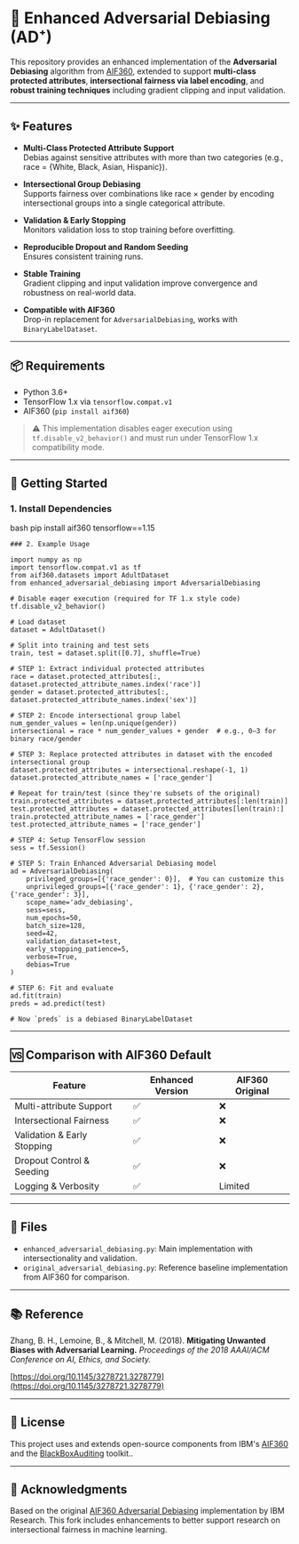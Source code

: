# 🧠 Enhanced Adversarial Debiasing (AD⁺)

This repository provides an enhanced implementation of the **Adversarial Debiasing** algorithm from [AIF360](https://github.com/IBM/AIF360), extended to support **multi-class protected attributes**, **intersectional fairness via label encoding**, and **robust training techniques** including gradient clipping and input validation.

---

## ✨ Features

- **Multi-Class Protected Attribute Support**  
  Debias against sensitive attributes with more than two categories (e.g., race = {White, Black, Asian, Hispanic}).

- **Intersectional Group Debiasing**  
  Supports fairness over combinations like race × gender by encoding intersectional groups into a single categorical attribute.

- **Validation & Early Stopping**  
  Monitors validation loss to stop training before overfitting.

- **Reproducible Dropout and Random Seeding**  
  Ensures consistent training runs.

- **Stable Training**  
  Gradient clipping and input validation improve convergence and robustness on real-world data.

- **Compatible with AIF360**  
  Drop-in replacement for `AdversarialDebiasing`, works with `BinaryLabelDataset`.

---

## 📦 Requirements

- Python 3.6+
- TensorFlow 1.x via `tensorflow.compat.v1`
- AIF360 (`pip install aif360`)

> ⚠️ This implementation disables eager execution using `tf.disable_v2_behavior()` and must run under TensorFlow 1.x compatibility mode.

---

## 🚀 Getting Started

### 1. Install Dependencies

bash
pip install aif360 tensorflow==1.15


```
### 2. Example Usage

import numpy as np
import tensorflow.compat.v1 as tf
from aif360.datasets import AdultDataset
from enhanced_adversarial_debiasing import AdversarialDebiasing

# Disable eager execution (required for TF 1.x style code)
tf.disable_v2_behavior()

# Load dataset
dataset = AdultDataset()

# Split into training and test sets
train, test = dataset.split([0.7], shuffle=True)

# STEP 1: Extract individual protected attributes
race = dataset.protected_attributes[:, dataset.protected_attribute_names.index('race')]
gender = dataset.protected_attributes[:, dataset.protected_attribute_names.index('sex')]

# STEP 2: Encode intersectional group label
num_gender_values = len(np.unique(gender))
intersectional = race * num_gender_values + gender  # e.g., 0–3 for binary race/gender

# STEP 3: Replace protected attributes in dataset with the encoded intersectional group
dataset.protected_attributes = intersectional.reshape(-1, 1)
dataset.protected_attribute_names = ['race_gender']

# Repeat for train/test (since they're subsets of the original)
train.protected_attributes = dataset.protected_attributes[:len(train)]
test.protected_attributes = dataset.protected_attributes[len(train):]
train.protected_attribute_names = ['race_gender']
test.protected_attribute_names = ['race_gender']

# STEP 4: Setup TensorFlow session
sess = tf.Session()

# STEP 5: Train Enhanced Adversarial Debiasing model
ad = AdversarialDebiasing(
    privileged_groups=[{'race_gender': 0}],  # You can customize this
    unprivileged_groups=[{'race_gender': 1}, {'race_gender': 2}, {'race_gender': 3}],
    scope_name='adv_debiasing',
    sess=sess,
    num_epochs=50,
    batch_size=128,
    seed=42,
    validation_dataset=test,
    early_stopping_patience=5,
    verbose=True,
    debias=True
)

# STEP 6: Fit and evaluate
ad.fit(train)
preds = ad.predict(test)

# Now `preds` is a debiased BinaryLabelDataset
```
---

## 🆚 Comparison with AIF360 Default

| Feature                     | Enhanced Version | AIF360 Original |
| --------------------------- | ---------------- | --------------- |
| Multi-attribute Support     | ✅                | ❌               |
| Intersectional Fairness     | ✅                | ❌               |
| Validation & Early Stopping | ✅                | ❌               |
| Dropout Control & Seeding   | ✅                | ❌               |
| Logging & Verbosity         | ✅                | Limited         |

---

## 📂 Files

* `enhanced_adversarial_debiasing.py`: Main implementation with intersectionality and validation.
* `original_adversarial_debiasing.py`: Reference baseline implementation from AIF360 for comparison.

---

## 📚 Reference

Zhang, B. H., Lemoine, B., & Mitchell, M. (2018).
**Mitigating Unwanted Biases with Adversarial Learning.**
*Proceedings of the 2018 AAAI/ACM Conference on AI, Ethics, and Society.*

[https://doi.org/10.1145/3278721.3278779](https://doi.org/10.1145/3278721.3278779)

---

## 📖 License

This project uses and extends open-source components from IBM's [AIF360](https://github.com/IBM/AIF360) and the [BlackBoxAuditing](https://github.com/algofairness/BlackBoxAuditing) toolkit..

---

## 🙌 Acknowledgments

Based on the original [AIF360 Adversarial Debiasing](https://aif360.readthedocs.io/en/stable/modules/generated/aif360.algorithms.inprocessing.AdversarialDebiasing.html) implementation by IBM Research. This fork includes enhancements to better support research on intersectional fairness in machine learning.

<!--
## 📖 Citation

If you use this code in your research or applications, **please cite the following paper**:

> Farayola, Michael Mayowa, Malika Bendechache, Takfarinas Saber, Regina Connolly, and Irina Tal.  
> *Enhancing Algorithmic Fairness: Integrative Approaches and Multi-Objective Optimization Application in Recidivism Models*.  
> In **Proceedings of the 19th International Conference on Availability, Reliability and Security (ARES 2024)**, pages 1–10, ACM, 2024.  
> [https://doi.org/10.1145/3664476.3669978](https://doi.org/10.1145/3664476.3669978)

BibTeX:
```bibtex
@inproceedings{farayola2024enhancing,
  title={Enhancing Algorithmic Fairness: Integrative Approaches and Multi-Objective Optimization Application in Recidivism Models},
  author={Farayola, Michael Mayowa and Bendechache, Malika and Saber, Takfarinas and Connolly, Regina and Tal, Irina},
  booktitle={Proceedings of the 19th International Conference on Availability, Reliability and Security},
  pages={1--10},
  year={2024}
}
-->

